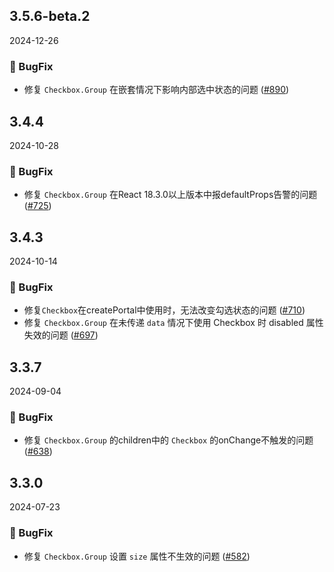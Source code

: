 ## 3.5.6-beta.2
2024-12-26
### 🐞 BugFix

- 修复 `Checkbox.Group` 在嵌套情况下影响内部选中状态的问题 ([#890](https://github.com/sheinsight/shineout-next/pull/890))

## 3.4.4
2024-10-28
### 🐞 BugFix

- 修复 `Checkbox.Group` 在React 18.3.0以上版本中报defaultProps告警的问题 ([#725](https://github.com/sheinsight/shineout-next/pull/725))


## 3.4.3
2024-10-14
### 🐞 BugFix

- 修复`Checkbox`在createPortal中使用时，无法改变勾选状态的问题 ([#710](https://github.com/sheinsight/shineout-next/pull/710))
- 修复 `Checkbox.Group` 在未传递 `data` 情况下使用 Checkbox 时 disabled 属性失效的问题
 ([#697](https://github.com/sheinsight/shineout-next/pull/697))

## 3.3.7
2024-09-04
### 🐞 BugFix

- 修复 `Checkbox.Group` 的children中的 `Checkbox` 的onChange不触发的问题 ([#638](https://github.com/sheinsight/shineout-next/pull/638))


## 3.3.0
2024-07-23
### 🐞 BugFix

- 修复 `Checkbox.Group` 设置 `size` 属性不生效的问题 ([#582](https://github.com/sheinsight/shineout-next/pull/582))
